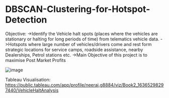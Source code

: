 # DBSCAN-Clustering-for-Hotspot-Detection

Objective:
->Identify the Vehicle halt spots (places where the vehicles are stationary or halting for long periods of time) from telematics vehicle data. 
->Hotspots where large number of vehicles/drivers come and rest form strategic locations for service camps, roadside assistance, nearby Dealerships, Petrol stations etc.
->Main Objective of this project is to maximise Post Market Profits

![image](https://user-images.githubusercontent.com/91423180/193449012-0a697dd9-0fbd-4e10-b415-a79852b013f8.png)



Tableau Visualisation:
https://public.tableau.com/app/profile/neeraj.g8884/viz/Book2_16365298297440/VehicleHaltAnalysis

